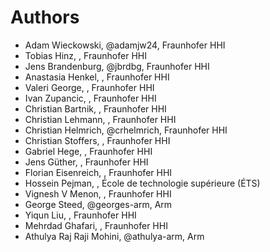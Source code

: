# Authors

* Adam Wieckowski, @adamjw24, Fraunhofer HHI
* Tobias Hinz, , Fraunhofer HHI
* Jens Brandenburg, @jbrdbg, Fraunhofer HHI
* Anastasia Henkel, , Fraunhofer HHI
* Valeri George, , Fraunhofer HHI
* Ivan Zupancic, , Fraunhofer HHI
* Christian Bartnik, , Fraunhofer HHI
* Christian Lehmann, , Fraunhofer HHI
* Christian Helmrich, @crhelmrich, Fraunhofer HHI
* Christian Stoffers, , Fraunhofer HHI
* Gabriel Hege, , Fraunhofer HHI
* Jens Güther, , Fraunhofer HHI
* Florian Eisenreich, , Fraunhofer HHI
* Hossein Pejman, , École de technologie supérieure (ÉTS)
* Vignesh V Menon, , Fraunhofer HHI
* George Steed, @georges-arm, Arm
* Yiqun Liu, , Fraunhofer HHI
* Mehrdad Ghafari, , Fraunhofer HHI
* Athulya Raj Raji Mohini, @athulya-arm, Arm
